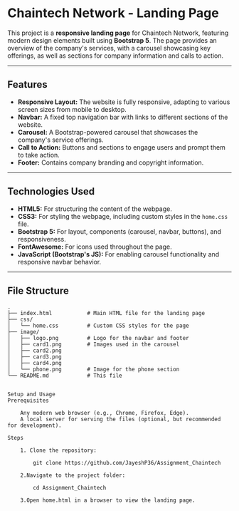 # Chaintech Network - Landing Page

This project is a **responsive landing page** for Chaintech Network, featuring modern design elements built using **Bootstrap 5**. The page provides an overview of the company's services, with a carousel showcasing key offerings, as well as sections for company information and calls to action.

---

## Features

- **Responsive Layout:** The website is fully responsive, adapting to various screen sizes from mobile to desktop.
- **Navbar:** A fixed top navigation bar with links to different sections of the website.
- **Carousel:** A Bootstrap-powered carousel that showcases the company's service offerings.
- **Call to Action:** Buttons and sections to engage users and prompt them to take action.
- **Footer:** Contains company branding and copyright information.

---

## Technologies Used

- **HTML5:** For structuring the content of the webpage.
- **CSS3:** For styling the webpage, including custom styles in the `home.css` file.
- **Bootstrap 5:** For layout, components (carousel, navbar, buttons), and responsiveness.
- **FontAwesome:** For icons used throughout the page.
- **JavaScript (Bootstrap's JS):** For enabling carousel functionality and responsive navbar behavior.

---

## File Structure

```plaintext
.
├── index.html           # Main HTML file for the landing page
├── css/
│   └── home.css         # Custom CSS styles for the page
├── image/
│   ├── logo.png         # Logo for the navbar and footer
│   ├── card1.png        # Images used in the carousel
│   ├── card2.png
│   ├── card3.png
│   ├── card4.png
│   └── phone.png        # Image for the phone section
└── README.md            # This file


Setup and Usage
Prerequisites

    Any modern web browser (e.g., Chrome, Firefox, Edge).
    A local server for serving the files (optional, but recommended for development).

Steps

	1. Clone the repository:

		git clone https://github.com/JayeshP36/Assignment_Chaintech

	2.Navigate to the project folder:

		cd Assignment_Chaintech

	3.Open home.html in a browser to view the landing page.

